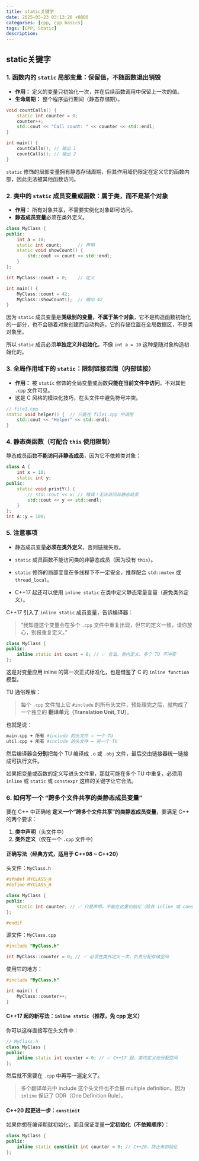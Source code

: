 ```yaml
---
title: static关键字
date: 2025-05-23 03:13:20 +0800
categories: [cpp, cpp basics]
tags: [CPP, Static]
description: 
---
```

## static关键字

### 1. 函数内的 `static` 局部变量：**保留值，不随函数退出销毁**

- **作用：** 定义的变量只初始化一次，并在后续函数调用中保留上一次的值。
- **生命周期：** 整个程序运行期间（静态存储期）。

```cpp
void countCalls() {
    static int counter = 0;
    counter++;
    std::cout << "Call count: " << counter << std::endl;
}

int main() {
    countCalls(); // 输出 1
    countCalls(); // 输出 2
}
```

`static` 修饰的局部变量拥有静态存储周期，但其作用域仍限定在定义它的函数内部，因此无法被其他函数访问。

### 2. 类中的 `static` 成员变量或函数：**属于类，而不是某个对象**

- **作用：** 所有对象共享，不需要实例化对象即可访问。
- **静态成员变量**必须在类外定义。

```cpp
class MyClass {
public:
    int a = 10;
    static int count;      // 声明
    static void showCount() {
        std::cout << count << std::endl;
    }
};

int MyClass::count = 0;    // 定义

int main() {
    MyClass::count = 42;
    MyClass::showCount();  // 输出 42
}
```

因为 `static` 成员变量是**类级别的变量，不属于某个对象**，它不是构造函数初始化的一部分，也不会随着对象创建而自动构造。它的存储位置在全局数据区，不是类对象里。

所以 `static` 成员必须**单独定义并初始化**，不像 `int a = 10` 这种是随对象构造初始化的。

### 3. 全局作用域下的 `static`：**限制链接范围（内部链接）**

- **作用：** 被 `static` 修饰的全局变量或函数**只能在当前文件中访问**，不对其他 `.cpp` 文件可见。
- 这是 C 风格的模块化技巧，在头文件中避免符号冲突。

```cpp
// file1.cpp
static void helper() {  // 只能在 file1.cpp 中调用
    std::cout << "Helper" << std::endl;
}
```

### 4. 静态类函数（可配合 `this` 使用限制）

静态成员函数**不能访问非静态成员**，因为它不依赖类对象：

```cpp
class A {
    int x = 10;
    static int y;
public:
    static void printY() {
        // std::cout << x; // 错误！无法访问非静态成员
        std::cout << y << std::endl;
    }
};
int A::y = 100;
```

### 5. 注意事项

- 静态成员变量**必须在类外定义**，否则链接失败。

- `static` 成员函数不能访问类的非静态成员（因为没有 `this`）。

- `static` 修饰的局部变量在多线程下不一定安全，推荐配合 `std::mutex` 或 `thread_local`。

- C++17 起还可以使用 `inline static` 在类中定义静态常量变量（避免类外定义）。

C++17 引入了 `inline static` 成员变量，告诉编译器：

> “我知道这个变量会在多个 `.cpp` 文件中重复出现，但它的定义一致，请你放心，别报重复定义。”

```cpp
class MyClass {
public:
    inline static int count = 0; // ✅ 合法，类内定义、多个 TU 不冲突
};
```

这是对变量应用 inline 的第一次正式标准化，也是借鉴了 C 的 `inline function` 模型。

TU 通俗理解：

> 每个 `.cpp` 文件加上它 `#include` 的所有头文件，预处理完之后，就构成了一个独立的 **翻译单元（Translation Unit, TU）**。

也就是说：

```bash
main.cpp + 所有 #include 的头文件 → 一个 TU
util.cpp + 所有 #include 的头文件 → 另一个 TU
```

然后编译器会**分别**把每个 TU 编译成 `.o` 或 `.obj` 文件，最后交由链接器统一链接成可执行文件。

如果把变量或函数的定义写进头文件里，那就可能在多个 TU 中重复，必须用 `inline` 或 `static` 或 `constexpr` 这样的关键字让它合法。

### 6. 如何写一个 “跨多个文件共享的类静态成员变量” 

要在 C++ 中正确地 **定义一个“跨多个文件共享”的类静态成员变量**，要满足 C++ 的两个要求：

1. **类中声明**（头文件中）
2. **类外定义**（仅在一个 `.cpp` 文件中）

#### 正确写法（经典方式，适用于 C++98 ~ C++20）

头文件：`MyClass.h`

```cpp
#ifndef MYCLASS_H
#define MYCLASS_H

class MyClass {
public:
    static int counter; // ✅ 只是声明，不能在这里初始化（除非 inline 或 constexpr）
};

#endif
```

源文件：`MyClass.cpp`

```cpp
#include "MyClass.h"

int MyClass::counter = 0; // ✅ 必须在类外定义一次，负责分配存储空间
```

使用它的地方：

```cpp
#include "MyClass.h"

int main() {
    MyClass::counter++;
}
```

#### C++17 起的新写法：`inline static`（推荐，免 cpp 定义）

你可以这样直接写在头文件中：

```cpp
// MyClass.h
class MyClass {
public:
    inline static int counter = 0; // ✅ C++17 起，类内定义也分配空间
};
```

然后就不需要在 `.cpp` 中再写一遍定义了。

> 多个翻译单元中 include 这个头文件也不会报 multiple definition，因为 `inline` 保证了 ODR（One Definition Rule）。

#### C++20 起更进一步：`constinit`

如果你想在编译期就初始化，而且保证变量**一定初始化（不依赖顺序）**：

```cpp
class MyClass {
public:
    inline static constinit int counter = 0; // C++20，防止未初始化
};
```
